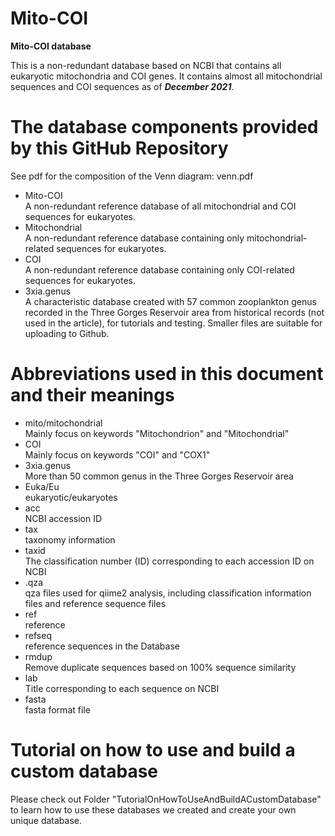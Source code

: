 # Mito-COI
  **Mito-COI database**

This is a non-redundant database based on NCBI that contains all eukaryotic mitochondria and COI genes. It contains almost all mitochondrial sequences and COI sequences as of _**December 2021**_.

# The database components provided by this GitHub Repository
  See pdf for the composition of the Venn diagram: venn.pdf
* Mito-COI  
  A non-redundant reference database of all mitochondrial and COI sequences for eukaryotes.
* Mitochondrial  
  A non-redundant reference database containing only mitochondrial-related sequences for eukaryotes.
* COI  
  A non-redundant reference database containing only COI-related sequences for eukaryotes.
* 3xia.genus  
  A characteristic database created with 57 common zooplankton genus recorded in the Three Gorges Reservoir area from historical records (not used in the article), for tutorials and testing. Smaller files are suitable for uploading to Github.

# Abbreviations used in this document and their meanings
* mito/mitochondrial  
  Mainly focus on keywords "Mitochondrion" and "Mitochondrial"
* COI  
  Mainly focus on keywords "COI" and "COX1"
* 3xia.genus  
  More than 50 common genus in the Three Gorges Reservoir area
* Euka/Eu  
  eukaryotic/eukaryotes
* acc  
  NCBI accession ID
* tax  
 taxonomy information
* taxid  
  The classification number (ID) corresponding to each accession ID on NCBI
* .qza  
  qza files used for qiime2 analysis, including classification information files and reference sequence files
* ref  
  reference
* refseq  
 reference sequences in the Database
* rmdup  
  Remove duplicate sequences based on 100% sequence similarity
* lab  
  Title corresponding to each sequence on NCBI
* fasta  
  fasta format file

# Tutorial on how to use and build a custom database
Please check out Folder "TutorialOnHowToUseAndBuildACustomDatabase" to learn how to use these databases we created and create your own unique database.
